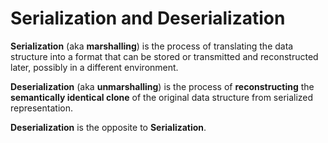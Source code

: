 # Serialization and Deserialization
**Serialization** (aka **marshalling**) is the process of translating the data structure into a format that can be stored or transmitted and reconstructed later, possibly in a different environment.

**Deserialization** (aka **unmarshalling**) is the process of **reconstructing** the **semantically identical clone** of the original data structure from serialized representation.

**Deserialization** is the opposite to **Serialization**.
